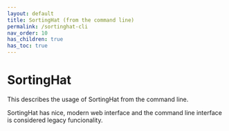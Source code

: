 ```yaml
---
layout: default
title: SortingHat (from the command line)
permalink: /sortinghat-cli
nav_order: 10
has_children: true
has_toc: true
---
```


# SortingHat

This describes the usage of SortingHat from the command line.

SortingHat has nice, modern web interface and the command line interface
is considered legacy funcionality.
